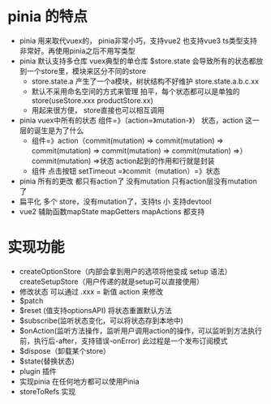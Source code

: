 # pinia 的特点
- pinia 用来取代vuex的， pinia非常小巧，支持vue2 也支持vue3 ts类型支持非常好。再使用pinia之后不用写类型
- pinia 默认支持多仓库 vuex典型的单仓库 $store.state 会导致所有的状态都放到一个store里，模块来区分不同的store 
    - store.state.a 产生了一个a模块，树状结构不好维护 store.state.a.b.c.xx
    - 默认不采用命名空间的方式来管理 拍平，每个状态都可以是单独的store(useStore.xxx productStore.xx)
    - 用起来很方便， store直接也可以相互调用
- pinia vuex中所有的状态 组件=》（action=》mutation-》） 状态，action 这一层的诞生是为了什么
    - 组件=》action（commit(mutation) => 
                    commit(mutation) => 
                    commit(mutation) => 
                    commit(mutation) => 
                    commit(mutation) =>）commit(mutation) =>状态 
            action起到的作用和行就是封装
    - 组件 点击按钮 setTimeout  =》commit（mutation）=》状态
- pinia 所有的更改 都只有action了 没有mutation 只有action层没有mutation
了
- 扁平化 多个 store，没有mutation了，支持ts 小 支持devtool
- vue2 辅助函数mapState mapGetters mapActions 都支持


# 实现功能
- createOptionStore（内部会拿到用户的选项将他变成 setup 语法）createSetupStore（用户传递的就是setup可以直接使用）
- 修改状态 可以通过 .xxx = 新值 action 来修改
- $patch 
- $reset (值支持optionsAPI) 将状态重置默认方法
- $subscribe(监听状态变化，可以将状态存到本地中) 
- $onAction(监听方法操作，监听用户调用action的操作，可以监听到方法执行前，执行后-after，支持错误-onError) 此过程是一个发布订阅模式
- $dispose（卸载某个store）
- $state(替换状态)
- plugin 插件
- 实现pinia 在任何地方都可以使用Pinia
- storeToRefs 实现
